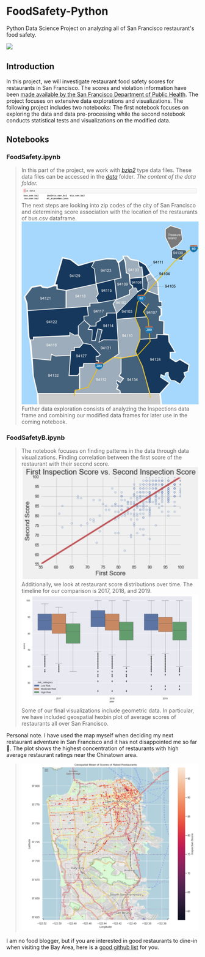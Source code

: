 # FoodSafety-Python
Python Data Science Project on analyzing all of San Francisco restaurant's food safety.

![](banners/FoodSafety.png)

## Introduction
In this project, we will investigate restaurant food safety scores for restaurants in San Francisco. The scores and violation information have been [made available by the San Francisco Department of Public Health](https://data.sfgov.org/Health-and-Social-Services/Restaurant-Scores-LIVES-Standard/pyih-qa8i). The project focuses on extensive data explorations and visualizations. The following project includes two notebooks: The first notebook focuses on exploring the data and data pre-processing while the second notebook conducts statistical tests and visualizations on the modified data.


## Notebooks
  
  ### **FoodSafety.ipynb**
  > In this part of the project, we work with *[bzip2](https://sourceware.org/bzip2/)* type data files. These data files can be accessed in the *[data](https://github.com/lilitpetrosy/FoodSafety-DS-Python/tree/main/data)* folder. 
  > *The content of the data folder.*
  > ![](banners/FoodSafetyData.png)
  > The next steps are looking into zip codes of the city of San Francisco and determining score association with the location of the restaurants of bus.csv 
  > dataframe.
  > ![](banners/zipcodemap.jpeg)
  > Further data exploration consists of analyzing the Inspections data frame and combining our modified data frames for later use in the coming notebook.
  
  ### **FoodSafetyB.ipynb**
  > The notebook focuses on finding patterns in the data through data visualizations. Finding correlation between the first score of the restaurant with their 
  > second score.
  > ![](banners/correlation.png)
  > Additionally, we look at restaurant score distributions over time. The timeline for our comparison is 2017, 2018, and 2019.
  > ![](banners/boxplot.png)
  > Some of our final visualizations include geometric data. In particular, we have included geospatial hexbin plot of average scores of restaurants all over San 
  > Francisco.


Personal note. I have used the map myself when deciding my next restaurant adventure in San Francisco and it has not disappointed me so far  🍜. The plot shows the highest concentration of restaurants with high average restaurant ratings near the Chinatown area.
  > ![](banners/geoviz.png)

I am no food blogger, but if you are interested in good restaurants to dine-in when visiting the Bay Area, here is a [good github list](https://github.com/vahaknp/curations/blob/master/locations/SanFrancisco.md) for you.
